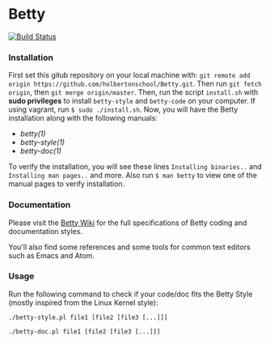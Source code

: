 # Betty

[![Build Status](https://travis-ci.org/holbertonschool/Betty.svg?branch=master)](https://travis-ci.org/holbertonschool/Betty)

### Installation

First set this gitub repository on your local machine with:
`git remote add origin https://github.com/holbertonschool/Betty.git`.  Then run `git fetch origin`, then `git merge origin/master`.  Then, run the script `install.sh` with **sudo privileges** to install `betty-style` and `betty-code` on your computer.  If using vagrant, run `$ sudo ./install.sh`.  Now, you will have the Betty installation along with the  following manuals:

 * _betty(1)_
 * _betty-style(1)_
 * _betty-doc(1)_

To verify the installation, you will see these lines `Installing binaries..` and `Installing man pages..` and more.  Also run `$ man betty` to view one of the manual pages to verify installation.

### Documentation

Please visit the [Betty Wiki](https://github.com/holbertonschool/Betty/wiki) for the full specifications of Betty coding and documentation styles.

You'll also find some references and some tools for common text editors such as Emacs and Atom.

### Usage

Run the following command to check if your code/doc fits the Betty Style (mostly inspired from the Linux Kernel style):

```ShellSession
./betty-style.pl file1 [file2 [file3 [...]]]
```

```ShellSession
./betty-doc.pl file1 [file2 [file3 [...]]]
```
